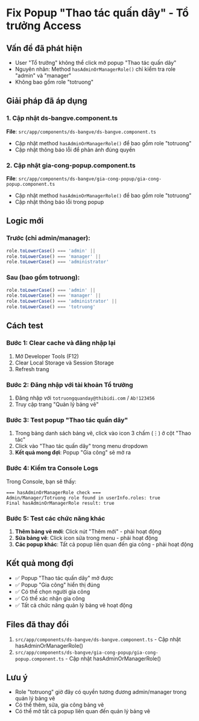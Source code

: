 # Fix Popup "Thao tác quấn dây" - Tổ trưởng Access

## Vấn đề đã phát hiện
- User "Tổ trưởng" không thể click mở popup "Thao tác quấn dây"
- Nguyên nhân: Method `hasAdminOrManagerRole()` chỉ kiểm tra role "admin" và "manager"
- Không bao gồm role "totruong"

## Giải pháp đã áp dụng

### 1. Cập nhật ds-bangve.component.ts
**File**: `src/app/components/ds-bangve/ds-bangve.component.ts`
- Cập nhật method `hasAdminOrManagerRole()` để bao gồm role "totruong"
- Cập nhật thông báo lỗi để phản ánh đúng quyền

### 2. Cập nhật gia-cong-popup.component.ts
**File**: `src/app/components/ds-bangve/gia-cong-popup/gia-cong-popup.component.ts`
- Cập nhật method `hasAdminOrManagerRole()` để bao gồm role "totruong"
- Cập nhật thông báo lỗi trong popup

## Logic mới

### Trước (chỉ admin/manager):
```typescript
role.toLowerCase() === 'admin' || 
role.toLowerCase() === 'manager' ||
role.toLowerCase() === 'administrator'
```

### Sau (bao gồm totruong):
```typescript
role.toLowerCase() === 'admin' || 
role.toLowerCase() === 'manager' ||
role.toLowerCase() === 'administrator' ||
role.toLowerCase() === 'totruong'
```

## Cách test

### Bước 1: Clear cache và đăng nhập lại
1. Mở Developer Tools (F12)
2. Clear Local Storage và Session Storage
3. Refresh trang

### Bước 2: Đăng nhập với tài khoản Tổ trưởng
1. Đăng nhập với `totruongquanday@thibidi.com` / `Ab!123456`
2. Truy cập trang "Quản lý bảng vẽ"

### Bước 3: Test popup "Thao tác quấn dây"
1. Trong bảng danh sách bảng vẽ, click vào icon 3 chấm (⋮) ở cột "Thao tác"
2. Click vào "Thao tác quấn dây" trong menu dropdown
3. **Kết quả mong đợi**: Popup "Gia công" sẽ mở ra

### Bước 4: Kiểm tra Console Logs
Trong Console, bạn sẽ thấy:
```
=== hasAdminOrManagerRole check ===
Admin/Manager/Totruong role found in userInfo.roles: true
Final hasAdminOrManagerRole result: true
```

### Bước 5: Test các chức năng khác
1. **Thêm bảng vẽ mới**: Click nút "Thêm mới" - phải hoạt động
2. **Sửa bảng vẽ**: Click icon sửa trong menu - phải hoạt động
3. **Các popup khác**: Tất cả popup liên quan đến gia công - phải hoạt động

## Kết quả mong đợi
- ✅ Popup "Thao tác quấn dây" mở được
- ✅ Popup "Gia công" hiển thị đúng
- ✅ Có thể chọn người gia công
- ✅ Có thể xác nhận gia công
- ✅ Tất cả chức năng quản lý bảng vẽ hoạt động

## Files đã thay đổi
1. `src/app/components/ds-bangve/ds-bangve.component.ts` - Cập nhật hasAdminOrManagerRole()
2. `src/app/components/ds-bangve/gia-cong-popup/gia-cong-popup.component.ts` - Cập nhật hasAdminOrManagerRole()

## Lưu ý
- Role "totruong" giờ đây có quyền tương đương admin/manager trong quản lý bảng vẽ
- Có thể thêm, sửa, gia công bảng vẽ
- Có thể mở tất cả popup liên quan đến quản lý bảng vẽ
